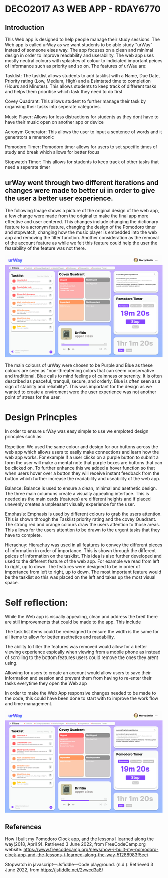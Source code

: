 # DECO2017 A3 WEB APP - RDAY6770

## Introduction

This Web app is designed to help people manage their study sessions. The Web app is called urWay as we want students to be able study "urWay" instead of someone elses way. The app focuses on a clean and minimal design in order to improve readability and userability. The web app uses mostly neutral colours with splashes of colour to indiciated important peices of informance such as priority and so on. The features of urWau are:

Tasklist: The tasklist allows students to add tasklist with a Name, Due Date, Priority rating (Low, Medium, High) and a Esimtated time to completion (Hours and Minutes). This allows students to keep track of different tasks and helps them prioritise which task they need to do first

Covey Quadrant: This allows student to further manage their task by organsing their tasks into seperate categories.

Music Player: Allows for less distractions for students as they dont have to have their music open on another app or device

Acronym Generator: This allows the user to input a sentence of words and it generators a mnemonic

Pomodoro Timer: Pomodoro timer allows for users to set specific times of study and break which allows for better focus

Stopwatch Timer: This allows for students to keep track of other tasks that need a seperate timer

## urWay went through two different iterations and changes were made to better ui in order to give the user a better user experience.

The following Image shows a picture of the original design of the web app, a few change were made from the original to make the final app more effective and user centered. This changes include changing the dictionary feature to a acronym feature, changing the design of the Pomodoro timer and stopwatch, changing how the music player is embedded into the web app and removing the filter function. Another consideration as the removal of the account feature as while we felt this feature could help the user the feasability of the feature was not there.

![Prototype Picture](Prototype.jpg)

The main colours of urWay were chosen to be Purple and Blue as these colours are seen as "non-threatening colors that can seem conservative and traditional. Blue calls to mind feelings of calmness or serenity. It is often described as peaceful, tranquil, secure, and orderly. Blue is often seen as a sign of stability and reliability". This was important for the design as we wanted to create a enviroment were the user experience was not another point of stress for the user.

# Design Princples

In order to ensure urWay was easy simple to use we emploted design princples such as:

Repeition: We used the same colour and design for our buttons across the web app which allows users to easily make connections and learn how the web app works. For example if a user clicks on a purple button to submit a form the user will make a mental note that purple boxes are buttons that can be clicked on. To further enhance this we added a hover function so that when users hover over a button they will receive instant feedback from the button which further increase the readability and useability of the web app.

Balance: Balance is used to ensure a clean, minimal and asethetic design. The three main columuns create a visually appealing interface. This is needed as the main cards (features) are different heights and if placed unevenly creates a unpleasant visually experience for the user.

Emphasis: Emphasis is used by different colours to grab the users attention. This is shown through the Tasklist priority rating and the covey Quadrant. The strong red and orange colours draw the users attention to those areas. This allows for the users attention to be drawn to the urgent tasks that they have to complete.

Hierachuy: Hierachuy was used in all features to convey the different pieces of information in order of importance. This is shown through the different peices of information on the tasklist. This idea is also further developed and used to the different feature of the web app. For example we read from left to right, up to down. The features were designed to be in order of importance from left to right, up to down. The most important feature would be the tasklist so this was placed on the left and takes up the most visual space.

# Self reflection:

While the Web app is visually appealing, clean and address the breif there are still improvements that could be made to the app. This include

The task list items could be redesigned to ensure the width is the same for all items to allow for better asethetics and readability.

The ability to filter the features was removed would allow for a better viewing experience espically when viewing from a mobile phone as instead of scrolling to the bottom features users could remove the ones they arent using.

Allowing for users to create an account would allow users to save their information and session and prevent them from having to re-enter their tasks everytime they open the Web app

In order to make the Web App responsive changes needed to be made to the code, this could have been done to start with to improve the work flow and time management.

![Prototype Picture](Prototype.jpg)

## References

How I built my Pomodoro Clock app, and the lessons I learned along the way(2018, April 9). Retrieved 3 June 2022, from FreeCodeCamp.org
website: https://www.freecodecamp.org/news/how-i-built-my-pomodoro-clock-app-and-the-lessons-i-learned-along-the-way-51288983f5ee/

Stopwatch in javascript—Jsfiddle—Code playground. (n.d.). Retrieved 3 June 2022, from https://jsfiddle.net/2vwcd3a8/

